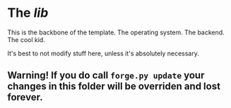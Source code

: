 # The ***lib***

This is the backbone of the template. The operating system. The backend. The cool kid.

It's best to not modify stuff here, unless it's absolutely necessary.

## Warning! If you do call ```forge.py update``` your changes in this folder will be overriden and lost forever.
